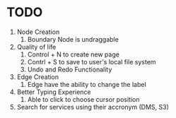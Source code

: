 # TODO

1. Node Creation
   1. Boundary Node is undraggable
2. Quality of life
   1. Control + N to create new page
   2. Contrl + S to save to user's local file system
   3. Undo and Redo Functionality
3. Edge Creation
   1. Edge have the ability to change the label
4. Better Typing Experience
   1. Able to click to choose cursor position
5. Search for services using their accronym (DMS, S3)
